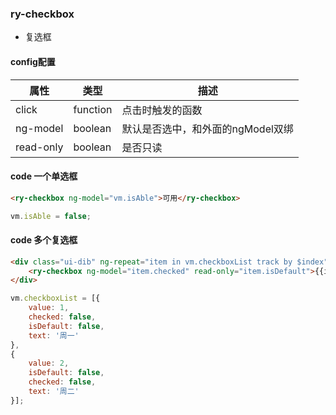 ### ry-checkbox

* 复选框

#### config配置

| 属性        | 类型       | 描述                   |
| --------- | -------- | -------------------- |
| click     | function | 点击时触发的函数             |
| ng-model  | boolean  | 默认是否选中，和外面的ngModel双绑 |
| read-only | boolean  | 是否只读                 |

#### code 一个单选框

```html
<ry-checkbox ng-model="vm.isAble">可用</ry-checkbox>
```

```javascript
vm.isAble = false;
```


#### code 多个复选框
```html
<div class="ui-dib" ng-repeat="item in vm.checkboxList track by $index">
    <ry-checkbox ng-model="item.checked" read-only="item.isDefault">{{item.text}}</ry-checkbox>
</div>
```

```javascript
vm.checkboxList = [{
	value: 1,
	checked: false,
    isDefault: false,
	text: '周一'
},
{
	value: 2,
  	isDefault: false,
	checked: false,
	text: '周二'
}];
```

